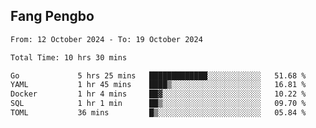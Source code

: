## Fang Pengbo

<!--START_SECTION:waka-->

```txt
From: 12 October 2024 - To: 19 October 2024

Total Time: 10 hrs 30 mins

Go             5 hrs 25 mins   █████████████░░░░░░░░░░░░   51.68 %
YAML           1 hr 45 mins    ████▒░░░░░░░░░░░░░░░░░░░░   16.81 %
Docker         1 hr 4 mins     ██▓░░░░░░░░░░░░░░░░░░░░░░   10.22 %
SQL            1 hr 1 min      ██▒░░░░░░░░░░░░░░░░░░░░░░   09.70 %
TOML           36 mins         █▒░░░░░░░░░░░░░░░░░░░░░░░   05.84 %
```

<!--END_SECTION:waka-->